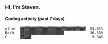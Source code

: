 ### Hi, I'm Steven.

#### Coding activity (past 7 days)
```
other  ▓▓▓▓▓▓▓▓▓▓▓▓▓▓▓▓▓▓▓▓▓▓▓▓▓▓▓▓▓▓  53.61%
Bash   ▓▓▓▓▓▓▓▓▓▓▓▓▓▓▓▓▓▓▓▓            36.55%
C      ▓▓▓▓▓                            9.84%
```

